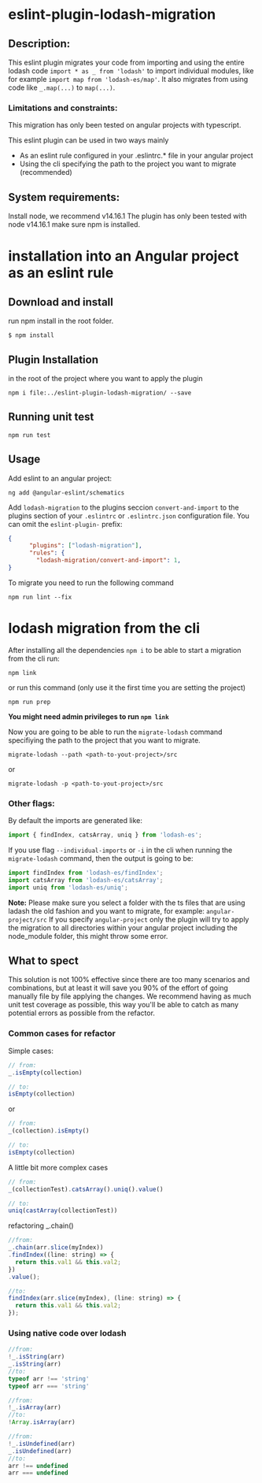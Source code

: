 # eslint-plugin-lodash-migration

## Description:

This eslint plugin migrates your code from importing and using the entire lodash code `import * as _ from 'lodash'` to import individual modules, like for example `import map from 'lodash-es/map'`.
It also migrates from using code like `_.map(...)` to `map(...)`.

### Limitations and constraints:
This migration has only been tested on angular projects with typescript.

This eslint plugin can be used in two ways mainly
 - As an eslint rule configured in your .eslintrc.* file in your angular project
 - Using the cli specifying the path to the project you want to migrate (recommended)

## System requirements:
Install node, we recommend v14.16.1
The plugin has only been tested with node v14.16.1
make sure npm is installed. 

# installation into an Angular project as an eslint rule

## Download and install

run npm install in the root folder.

```
$ npm install 
```

## Plugin Installation 

in the root of the project where you want to apply the plugin

``` 
npm i file:../eslint-plugin-lodash-migration/ --save
```

## Running unit test

`npm run test`

## Usage

Add eslint to an angular project:

```
ng add @angular-eslint/schematics
```

Add `lodash-migration` to the plugins seccion `convert-and-import` to the plugins section of your `.eslintrc` or `.eslintrc.json` configuration file. You can omit the `eslint-plugin-` prefix:

```json
{
      "plugins": ["lodash-migration"],
      "rules": {
        "lodash-migration/convert-and-import": 1,
}
```

To migrate you need to run the following command 
```
npm run lint --fix
```

# lodash migration from the cli

After installing all the dependencies `npm i` to be able to start a migration from the cli run:

```npm link```

or run this command (only use it the first time you are setting the project)

``` npm run prep ```

**You might need admin privileges to run `npm link`**

Now you are going to be able to run the `migrate-lodash` command specifiying the path to the project that you want to migrate.

```
migrate-lodash --path <path-to-yout-project>/src
```
or 
```
migrate-lodash -p <path-to-yout-project>/src
```

### Other flags:
By default the imports are generated like:
```javascript
import { findIndex, catsArray, uniq } from 'lodash-es';
```

If you use flag `--individual-imports` or `-i` in the cli when running the `migrate-lodash` command, then the output is going to be:
```javascript
import findIndex from 'lodash-es/findIndex';
import catsArray from 'lodash-es/catsArray';
import uniq from 'lodash-es/uniq';
```

**Note:**
Please make sure you select a folder with the ts files that are using ladash the old fashion and you want to migrate, for example:
`angular-project/src`
If you specify `angular-project` only the plugin will try to apply the migration to all directories within your angular project including the node_module folder, this might throw some error.  

## What to spect 

This solution is not 100% effective since there are too many scenarios and combinations, but at least it will save you 90% of the effort of going manually file by file applying the changes.
We recommend having as much unit test coverage as possible, this way you'll be able to catch as many potential errors as possible from the refactor.

### Common cases for refactor

Simple cases:

```javascript
// from:
_.isEmpty(collection)

// to:
isEmpty(collection)
```

or 

```javascript
// from:
_(collection).isEmpty()

// to:
isEmpty(collection)
```


A little bit more complex cases
```javascript
// from:
_(collectionTest).catsArray().uniq().value()

// to:
uniq(castArray(collectionTest))
```

refactoring _.chain()
```javascript
//from:
_.chain(arr.slice(myIndex))
.findIndex((line: string) => {
  return this.val1 && this.val2;
})
.value();

//to:
findIndex(arr.slice(myIndex), (line: string) => {
  return this.val1 && this.val2;
});
```

### Using native code over lodash

```javascript
//from:
!_.isString(arr)
_.isString(arr)
//to:
typeof arr !== 'string'
typeof arr === 'string'
```
```javascript
//from:
!_.isArray(arr)
//to:
!Array.isArray(arr)
```
```javascript
//from:
!_.isUndefined(arr)
_.isUndefined(arr)
//to:
arr !== undefined
arr === undefined
```
